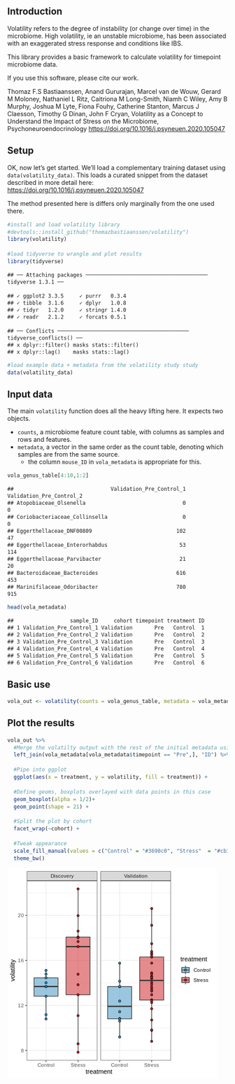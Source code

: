 <!-- README.md is generated from README.Rmd. Please edit that file -->

## Introduction

Volatility refers to the degree of instability (or change over time) in
the microbiome. High volatility, ie an unstable microbiome, has been
associated with an exaggerated stress response and conditions like IBS.

This library provides a basic framework to calculate volatility for
timepoint microbiome data.

If you use this software, please cite our work.

Thomaz F.S Bastiaanssen, Anand Gururajan, Marcel van de Wouw, Gerard M
Moloney, Nathaniel L Ritz, Caitriona M Long-Smith, Niamh C Wiley, Amy B
Murphy, Joshua M Lyte, Fiona Fouhy, Catherine Stanton, Marcus J
Claesson, Timothy G Dinan, John F Cryan, Volatility as a Concept to
Understand the Impact of Stress on the Microbiome,
Psychoneuroendocrinology
<https://doi.org/10.1016/j.psyneuen.2020.105047>

## Setup

OK, now let’s get started. We’ll load a complementary training dataset
using `data(volatility_data)`. This loads a curated snippet from the
dataset described in more detail here:
<https://doi.org/10.1016/j.psyneuen.2020.105047>

The method presented here is differs only marginally from the one used
there.

``` r
#install and load volatility library
#devtools::install_github("thomazbastiaanssen/volatility")
library(volatility)

#load tidyverse to wrangle and plot results
library(tidyverse)
```

    ## ── Attaching packages ─────────────────────────────────────── tidyverse 1.3.1 ──

    ## ✓ ggplot2 3.3.5     ✓ purrr   0.3.4
    ## ✓ tibble  3.1.6     ✓ dplyr   1.0.8
    ## ✓ tidyr   1.2.0     ✓ stringr 1.4.0
    ## ✓ readr   2.1.2     ✓ forcats 0.5.1

    ## ── Conflicts ────────────────────────────────────────── tidyverse_conflicts() ──
    ## x dplyr::filter() masks stats::filter()
    ## x dplyr::lag()    masks stats::lag()

``` r
#load example data + metadata from the volatility study study
data(volatility_data)
```

## Input data

The main `volatility` function does all the heavy lifting here. It
expects two objects.

-   `counts`, a microbiome feature count table, with columns as samples
    and rows and features.
-   `metadata`, a vector in the same order as the count table, denoting
    which samples are from the same source.
    -   the column `mouse_ID` in `vola_metadata` is appropriate for
        this.

``` r
vola_genus_table[4:10,1:2]
```

    ##                               Validation_Pre_Control_1 Validation_Pre_Control_2
    ## Atopobiaceae_Olsenella                               0                        0
    ## Coriobacteriaceae_Collinsella                        0                        0
    ## Eggerthellaceae_DNF00809                           102                       47
    ## Eggerthellaceae_Enterorhabdus                       53                      114
    ## Eggerthellaceae_Parvibacter                         21                       20
    ## Bacteroidaceae_Bacteroides                         616                      453
    ## Marinifilaceae_Odoribacter                         780                      915

``` r
head(vola_metadata)
```

    ##                  sample_ID     cohort timepoint treatment ID
    ## 1 Validation_Pre_Control_1 Validation       Pre   Control  1
    ## 2 Validation_Pre_Control_2 Validation       Pre   Control  2
    ## 3 Validation_Pre_Control_3 Validation       Pre   Control  3
    ## 4 Validation_Pre_Control_4 Validation       Pre   Control  4
    ## 5 Validation_Pre_Control_5 Validation       Pre   Control  5
    ## 6 Validation_Pre_Control_6 Validation       Pre   Control  6

## Basic use

``` r
vola_out <- volatility(counts = vola_genus_table, metadata = vola_metadata$ID)
```

## Plot the results

``` r
vola_out %>%
  #Merge the volatilty output with the rest of the initial metadata using the shared "ID" column
  left_join(vola_metadata[vola_metadata$timepoint == "Pre",], "ID") %>%
  
  #Pipe into ggplot
  ggplot(aes(x = treatment, y = volatility, fill = treatment)) +
  
  #Define geoms, boxplots overlayed with data points in this case
  geom_boxplot(alpha = 1/2)+
  geom_point(shape = 21) +
  
  #Split the plot by cohort
  facet_wrap(~cohort) +
  
  #Tweak appearance 
  scale_fill_manual(values = c("Control" = "#3690c0", "Stress"  = "#cb181d")) +
  theme_bw() 
```

![](README_files/figure-gfm/plot_volatility-1.png)<!-- -->
